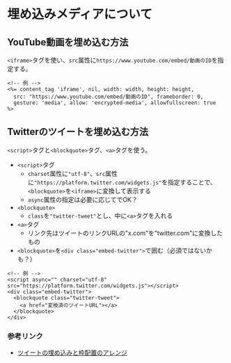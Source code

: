 # 埋め込みメディアについて

## YouTube動画を埋め込む方法
`<iframe>`タグを使い、`src`属性に`https://www.youtube.com/embed/動画のID`を指定する。
```erb
<!-- 例 -->
<%= content_tag 'iframe', nil, width: width, height: height,
  src: "https://www.youtube.com/embed/動画のID", frameborder: 0,
  gesture: 'media', allow: 'encrypted-media', allowfullscreen: true
%>
```

## Twitterのツイートを埋め込む方法
`<script>`タグと`<blockquote>`タグ、`<a>`タグを使う。  
- `<script>`タグ
  - `charset`属性に`"utf-8"`、`src`属性に`"https://platform.twitter.com/widgets.js"`を指定することで、`<blockquote>`を`<iframe>`に変換して表示する
  - `async`属性の指定は必要に応じてでOK？
- `<blockquote>`
  - `class`を`"twitter-tweet"`とし、中に`<a>`タグを入れる  
- `<a>`タグ
  - リンク先はツイートのリンクURLの"x.com"を"twitter.com"に変換したもの
- `<blockquote>`を`<div class="embed-twitter">`で囲む（必須ではないかも？）
```erb
<!-- 例 -->
<script async="" charset="utf-8" src="https://platform.twitter.com/widgets.js"></script>
<div class="embed-twitter">
  <blockquote class="twitter-tweet">
    <a href="変換済のツイートURL"></a>
  </blockquote>
</div>
```
### 参考リンク
- [ツイートの埋め込みと枠配置のアレンジ](https://ameblo.jp/personwritep/entry-12622203736.html)